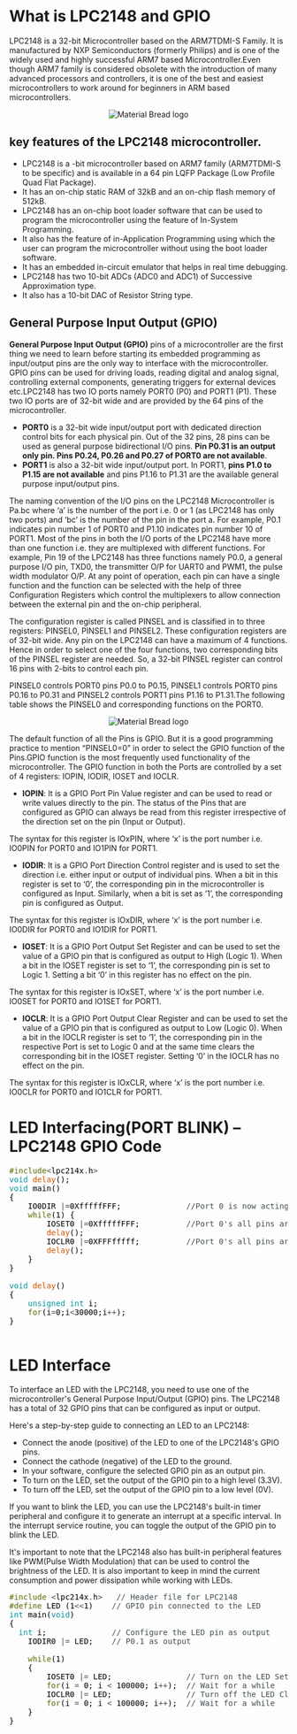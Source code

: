 # What is LPC2148 and GPIO

LPC2148 is a 32-bit Microcontroller based on the ARM7TDMI-S Family. It is manufactured by NXP Semiconductors (formerly Philips) and is one of the widely used and highly successful ARM7 based Microcontroller.Even though ARM7 family is considered obsolete with the introduction of many advanced processors and controllers, it is one of the best and easiest microcontrollers to work around for beginners in ARM based microcontrollers.

<p align="center" style="margin-bottom: 0px !important;">
  <img src="https://user-images.githubusercontent.com/109785046/213093311-901dbe5e-fae2-4133-b81f-8096ea8073dc.png" alt="Material Bread logo" align="center">
</p>


## key features of the LPC2148 microcontroller.

- LPC2148 is a -bit microcontroller based on ARM7 family (ARM7TDMI-S to be specific) and is available in a 64 pin LQFP Package (Low Profile Quad Flat Package).
- It has an on-chip static RAM of 32kB and an on-chip flash memory of 512kB.
- LPC2148 has an on-chip boot loader software that can be used to program the microcontroller using the feature of In-System Programming.
- It also has the feature of in-Application Programming using which the user can program the microcontroller without using the boot loader software.
- It has an embedded in-circuit emulator that helps in real time debugging.
- LPC2148 has two 10-bit ADCs (ADC0 and ADC1) of Successive Approximation type.
- It also has a 10-bit DAC of Resistor String type.

## General Purpose Input Output (GPIO)
**General Purpose Input Output (GPIO)** pins of a microcontroller are the first thing we need to learn before starting its embedded programming as input/output pins are the only way to interface with the microcontroller. GPIO pins can be used for driving loads, reading digital and analog signal, controlling external components, generating triggers for external devices etc.LPC2148 has two IO ports namely PORT0 (P0) and PORT1 (P1). These two IO ports are of 32-bit wide and are provided by the 64 pins of the microcontroller.
- **PORT0** is a 32-bit wide input/output port with dedicated direction control bits for each physical pin. Out of the 32 pins, 28 pins can be used as general purpose bidirectional I/O pins. **Pin P0.31 is an output only pin. Pins P0.24, P0.26 and P0.27 of PORT0 are not available**.
- **PORT1** is also a 32-bit wide input/output port. In PORT1, **pins P1.0 to P1.15 are not available** and pins P1.16 to P1.31 are the available general purpose input/output pins.

The naming convention of the I/O pins on the LPC2148 Microcontroller is Pa.bc where ‘a’ is the number of the port i.e. 0 or 1 (as LPC2148 has only two ports) and ‘bc’ is the number of the pin in the port a. For example, P0.1 indicates pin number 1 of PORT0 and P1.10 indicates pin number 10 of PORT1. Most of the pins in both the I/O ports of the LPC2148 have more than one function i.e. they are multiplexed with different functions. For example, Pin 19 of the LPC2148 has three functions namely P0.0, a general purpose I/O pin, TXD0, the transmitter O/P for UART0 and PWM1, the pulse width modulator O/P.
At any point of operation, each pin can have a single function and the function can be selected with the help of three Configuration Registers which control the multiplexers to allow connection between the external pin and the on-chip peripheral.

The configuration register is called PINSEL and is classified in to three registers: PINSEL0, PINSEL1 and PINSEL2. These configuration registers are of 32-bit wide. Any pin on the LPC2148 can have a maximum of 4 functions. Hence in order to select one of the four functions, two corresponding bits of the PINSEL register are needed. So, a 32-bit PINSEL register can control 16 pins with 2-bits to control each pin.

PINSEL0 controls PORT0 pins P0.0 to P0.15, PINSEL1 controls PORT0 pins P0.16 to P0.31 and PINSEL2 controls PORT1 pins P1.16 to P1.31.The following table shows the PINSEL0 and corresponding functions on the PORT0.

<p align="center" style="margin-bottom: 0px !important;">
  <img src="https://user-images.githubusercontent.com/109785046/213102094-259b781d-3705-4cc6-a6b0-b91e1b637fe0.png" alt="Material Bread logo" align="center">
</p>

The default function of all the Pins is GPIO. But it is a good programming practice to mention “PINSEL0=0” in order to select the GPIO function of the Pins.GPIO function is the most frequently used functionality of the microcontroller. The GPIO function in both the Ports are controlled by a set of 4 registers: IOPIN, IODIR, IOSET and IOCLR.
- **IOPIN**: It is a GPIO Port Pin Value register and can be used to read or write values directly to the pin. The status of the Pins that are configured as GPIO can always be read from this register irrespective of the direction set on the pin (Input or Output).

The syntax for this register is IOxPIN, where ‘x’ is the port number i.e. IO0PIN for PORT0 and IO1PIN for PORT1.

- **IODIR**: It is a GPIO Port Direction Control register and is used to set the direction i.e. either input or output of individual pins. When a bit in this register is set to ‘0’, the corresponding pin in the microcontroller is configured as Input. Similarly, when a bit is set as ‘1’, the corresponding pin is configured as Output.

The syntax for this register is IOxDIR, where ‘x’ is the port number i.e. IO0DIR for PORT0 and IO1DIR for PORT1.

- **IOSET**: It is a GPIO Port Output Set Register and can be used to set the value of a GPIO pin that is configured as output to High (Logic 1). When a bit in the IOSET register is set to ‘1’, the corresponding pin is set to Logic 1. Setting a bit ‘0’ in this register has no effect on the pin.

The syntax for this register is IOxSET, where ‘x’ is the port number i.e. IO0SET for PORT0 and IO1SET for PORT1.

- **IOCLR**: It is a GPIO Port Output Clear Register and can be used to set the value of a GPIO pin that is configured as output to Low (Logic 0). When a bit in the IOCLR register is set to ‘1’, the corresponding pin in the respective Port is set to Logic 0 and at the same time clears the corresponding bit in the IOSET register. Setting ‘0’ in the IOCLR has no effect on the pin.

The syntax for this register is IOxCLR, where ‘x’ is the port number i.e. IO0CLR for PORT0 and IO1CLR for PORT1.

# LED Interfacing(PORT BLINK) – LPC2148 GPIO Code

<pre>
<font color="#5e6d03">#include</font><font color="#434f54">&lt;</font><font color="#000000">lpc214x</font><font color="#434f54">.</font><font color="#000000">h</font><font color="#434f54">&gt;</font>
<font color="#00979c">void</font> <font color="#d35400">delay</font><font color="#000000">(</font><font color="#000000">)</font><font color="#000000">;</font>
<font color="#00979c">void</font> <font color="#000000">main</font><font color="#000000">(</font><font color="#000000">)</font>
<font color="#000000">{</font>
 &nbsp;&nbsp;&nbsp;<font color="#000000">IO0DIR</font> <font color="#434f54">|=</font><font color="#000000">0XfffffFFF</font><font color="#000000">;</font> &nbsp;&nbsp;&nbsp;&nbsp;&nbsp;&nbsp;&nbsp;&nbsp;&nbsp;&nbsp;&nbsp;&nbsp;&nbsp;<font color="#434f54">&#47;&#47;Port 0 is now acting as a output pin</font>
 &nbsp;&nbsp;&nbsp;<font color="#5e6d03">while</font><font color="#000000">(</font><font color="#000000">1</font><font color="#000000">)</font> <font color="#000000">{</font>
 &nbsp;&nbsp;&nbsp;&nbsp;&nbsp;&nbsp;&nbsp;<font color="#000000">IOSET0</font> <font color="#434f54">|=</font><font color="#000000">0XfffffFFF</font><font color="#000000">;</font> &nbsp;&nbsp;&nbsp;&nbsp;&nbsp;&nbsp;&nbsp;&nbsp;&nbsp;<font color="#434f54">&#47;&#47;Port 0&#39;s all pins are high now (LED is glowing)</font>
 &nbsp;&nbsp;&nbsp;&nbsp;&nbsp;&nbsp;&nbsp;<font color="#d35400">delay</font><font color="#000000">(</font><font color="#000000">)</font><font color="#000000">;</font>
 &nbsp;&nbsp;&nbsp;&nbsp;&nbsp;&nbsp;&nbsp;<font color="#000000">IOCLR0</font> <font color="#434f54">|=</font><font color="#000000">0XFFFfffff</font><font color="#000000">;</font> &nbsp;&nbsp;&nbsp;&nbsp;&nbsp;&nbsp;&nbsp;&nbsp;&nbsp;<font color="#434f54">&#47;&#47;Port 0&#39;s all pins are low now (LED is OFF)</font>
 &nbsp;&nbsp;&nbsp;&nbsp;&nbsp;&nbsp;&nbsp;<font color="#d35400">delay</font><font color="#000000">(</font><font color="#000000">)</font><font color="#000000">;</font>
 &nbsp;&nbsp;&nbsp;<font color="#000000">}</font> &nbsp;&nbsp;
<font color="#000000">}</font> &nbsp;&nbsp;&nbsp;&nbsp;&nbsp;&nbsp;
 &nbsp;&nbsp;&nbsp;&nbsp;&nbsp;&nbsp;&nbsp;
<font color="#00979c">void</font> <font color="#d35400">delay</font><font color="#000000">(</font><font color="#000000">)</font>
<font color="#000000">{</font>
 &nbsp;&nbsp;&nbsp;<font color="#00979c">unsigned</font> <font color="#00979c">int</font> <font color="#000000">i</font><font color="#000000">;</font>
 &nbsp;&nbsp;&nbsp;<font color="#5e6d03">for</font><font color="#000000">(</font><font color="#000000">i</font><font color="#434f54">=</font><font color="#000000">0</font><font color="#000000">;</font><font color="#000000">i</font><font color="#434f54">&lt;</font><font color="#000000">30000</font><font color="#000000">;</font><font color="#000000">i</font><font color="#434f54">++</font><font color="#000000">)</font><font color="#000000">;</font>
<font color="#000000">}</font>

</pre>


# LED Interface

To interface an LED with the LPC2148, you need to use one of the microcontroller's General Purpose Input/Output (GPIO) pins. The LPC2148 has a total of 32 GPIO pins that can be configured as input or output.

Here's a step-by-step guide to connecting an LED to an LPC2148:

- Connect the anode (positive) of the LED to one of the LPC2148's GPIO pins.
- Connect the cathode (negative) of the LED to the ground.
- In your software, configure the selected GPIO pin as an output pin.
- To turn on the LED, set the output of the GPIO pin to a high level (3.3V).
- To turn off the LED, set the output of the GPIO pin to a low level (0V).

If you want to blink the LED, you can use the LPC2148's built-in timer peripheral and configure it to generate an interrupt at a specific interval. In the interrupt service routine, you can toggle the output of the GPIO pin to blink the LED.

It's important to note that the LPC2148 also has built-in peripheral features like PWM(Pulse Width Modulation) that can be used to control the brightness of the LED. It is also important to keep in mind the current consumption and power dissipation while working with LEDs.

<pre>
<font color="#5e6d03">#include</font> <font color="#434f54">&lt;</font><font color="#000000">lpc214x</font><font color="#434f54">.</font><font color="#000000">h</font><font color="#434f54">&gt;</font> &nbsp;&nbsp;<font color="#434f54">&#47;&#47; Header file for LPC2148</font>
<font color="#5e6d03">#define</font> <font color="#000000">LED</font> <font color="#000000">(</font><font color="#000000">1</font><font color="#434f54">&lt;&lt;</font><font color="#000000">1</font><font color="#000000">)</font> &nbsp;&nbsp;&nbsp;<font color="#434f54">&#47;&#47; GPIO pin connected to the LED</font>
<font color="#00979c">int</font> <font color="#000000">main</font><font color="#000000">(</font><font color="#00979c">void</font><font color="#000000">)</font>
<font color="#000000">{</font>
 &nbsp;<font color="#00979c">int</font> <font color="#000000">i</font><font color="#000000">;</font> &nbsp;&nbsp;&nbsp;&nbsp;&nbsp;&nbsp;&nbsp;&nbsp;&nbsp;&nbsp;&nbsp;&nbsp;&nbsp;<font color="#434f54">&#47;&#47; Configure the LED pin as output &nbsp;&nbsp;&nbsp;</font>
 &nbsp;&nbsp;&nbsp;<font color="#000000">IODIR0</font> <font color="#434f54">|=</font> <font color="#000000">LED</font><font color="#000000">;</font> &nbsp;&nbsp;&nbsp;<font color="#434f54">&#47;&#47; P0.1 as output</font>

 &nbsp;&nbsp;&nbsp;<font color="#5e6d03">while</font><font color="#000000">(</font><font color="#000000">1</font><font color="#000000">)</font>
 &nbsp;&nbsp;&nbsp;<font color="#000000">{</font>
 &nbsp;&nbsp;&nbsp;&nbsp;&nbsp;&nbsp;&nbsp;<font color="#000000">IOSET0</font> <font color="#434f54">|=</font> <font color="#000000">LED</font><font color="#000000">;</font> &nbsp;&nbsp;&nbsp;&nbsp;&nbsp;&nbsp;&nbsp;&nbsp;&nbsp;&nbsp;&nbsp;&nbsp;&nbsp;&nbsp;&nbsp;<font color="#434f54">&#47;&#47; Turn on the LED Set P0.1 high &nbsp;&nbsp;&nbsp;&nbsp;&nbsp;&nbsp;&nbsp;</font>
 &nbsp;&nbsp;&nbsp;&nbsp;&nbsp;&nbsp;&nbsp;<font color="#5e6d03">for</font><font color="#000000">(</font><font color="#000000">i</font> <font color="#434f54">=</font> <font color="#000000">0</font><font color="#000000">;</font> <font color="#000000">i</font> <font color="#434f54">&lt;</font> <font color="#000000">100000</font><font color="#000000">;</font> <font color="#000000">i</font><font color="#434f54">++</font><font color="#000000">)</font><font color="#000000">;</font> &nbsp;<font color="#434f54">&#47;&#47; Wait for a while</font>
 &nbsp;&nbsp;&nbsp;&nbsp;&nbsp;&nbsp;&nbsp;<font color="#000000">IOCLR0</font> <font color="#434f54">|=</font> <font color="#000000">LED</font><font color="#000000">;</font> &nbsp;&nbsp;&nbsp;&nbsp;&nbsp;&nbsp;&nbsp;&nbsp;&nbsp;&nbsp;&nbsp;&nbsp;&nbsp;&nbsp;&nbsp;<font color="#434f54">&#47;&#47; Turn off the LED Clear P0.1 &nbsp;&nbsp;&nbsp;&nbsp;&nbsp;&nbsp;&nbsp;</font>
 &nbsp;&nbsp;&nbsp;&nbsp;&nbsp;&nbsp;&nbsp;<font color="#5e6d03">for</font><font color="#000000">(</font><font color="#000000">i</font> <font color="#434f54">=</font> <font color="#000000">0</font><font color="#000000">;</font> <font color="#000000">i</font> <font color="#434f54">&lt;</font> <font color="#000000">100000</font><font color="#000000">;</font> <font color="#000000">i</font><font color="#434f54">++</font><font color="#000000">)</font><font color="#000000">;</font> &nbsp;<font color="#434f54">&#47;&#47; Wait for a while</font>
 &nbsp;&nbsp;&nbsp;<font color="#000000">}</font>
<font color="#000000">}</font>


</pre>




